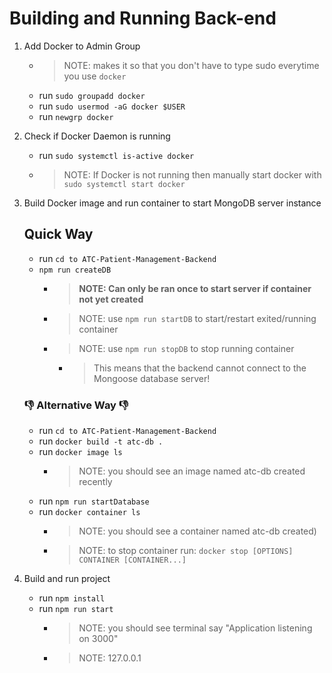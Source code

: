 # Building and Running Back-end
1. Add Docker to Admin Group
    * > NOTE: makes it so that you don't have to type sudo everytime you use `docker`
    * run `sudo groupadd docker`
    * run `sudo usermod -aG docker $USER`
    * run `newgrp docker`

2. Check if Docker Daemon is running
    * run `sudo systemctl is-active docker`
    * > NOTE: If Docker is not running then manually start docker with   `sudo systemctl start docker`

3. Build Docker image and run container to start MongoDB server instance
    ## Quick Way
    * run `cd to ATC-Patient-Management-Backend`
    * `npm run createDB`
        * > **NOTE: Can only be ran once to start server if container not yet created**
        * > NOTE: use `npm run startDB` to start/restart exited/running container
        * > NOTE: use `npm run stopDB` to stop running container
            * > This means that the backend cannot connect to the Mongoose database server!

    ### 👎 Alternative Way 👎
    * run `cd to ATC-Patient-Management-Backend`
    * run `docker build -t atc-db .`
    * run `docker image ls`
        * > NOTE: you should see an image named atc-db created recently
    * run `npm run startDatabase`
    * run `docker container ls`
        * > NOTE: you should see a container named atc-db created)
        * > NOTE: to stop container run: `docker stop [OPTIONS] CONTAINER [CONTAINER...]`

4. Build and run project
	* run `npm install`
	* run `npm run start`
	    * > NOTE: you should see terminal say "Application listening on 3000"
        * > NOTE: 127.0.0.1